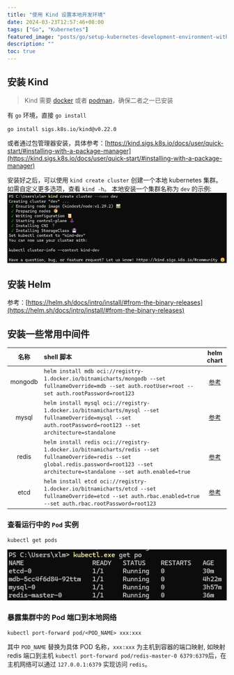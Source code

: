 ```yaml
---
title: "使用 Kind 设置本地开发环境"
date: 2024-03-23T12:57:46+08:00
tags: ["Go", "Kubernetes"]
featured_image: "posts/go/setup-kubernetes-development-environment-with-kind-and-helm/cover.png"
description: ""
toc: true
---
```


## 安装 Kind
> Kind 需要 [docker](https://docs.docker.com/engine/install/) 或者 [podman](https://podman.io/docs/installation)，确保二者之一已安装
 
有 `go` 环境，直接 `go install`
```shell
go install sigs.k8s.io/kind@v0.22.0
```
或者通过包管理器安装，具体参考：[https://kind.sigs.k8s.io/docs/user/quick-start/#installing-with-a-package-manager](https://kind.sigs.k8s.io/docs/user/quick-start/#installing-with-a-package-manager)

安装好之后，可以使用 `kind create cluster` 创建一个本地 kubernetes 集群。
如需自定义更多选项，查看 `kind -h`。
本地安装一个集群名称为 `dev` 的示例:
![create cluster "dev"](example.png)

## 安装 Helm
参考：[https://helm.sh/docs/intro/install/#from-the-binary-releases](https://helm.sh/docs/intro/install/#from-the-binary-releases)

## 安装一些常用中间件
|名称|shell 脚本|helm chart|
|:---:|:---|:---:|
|mongodb|```helm install mdb oci://registry-1.docker.io/bitnamicharts/mongodb --set fullnameOverride=mdb --set auth.rootUser=root --set auth.rootPassword=root123```|[参考](https://artifacthub.io/packages/helm/bitnami/mongodb)|
|mysql|```helm install mysql oci://registry-1.docker.io/bitnamicharts/mysql --set fullnameOverride=mysql --set auth.rootPassword=root123 --set architecture=standalone```|[参考](https://artifacthub.io/packages/helm/bitnami/mysql)|
|redis|```helm install redis oci://registry-1.docker.io/bitnamicharts/redis --set fullnameOverride=redis --set global.redis.password=root123 --set architecture=standalone --set auth.enabled=true```|[参考](https://artifacthub.io/packages/helm/bitnami/redis)|
|etcd|```helm install etcd oci://registry-1.docker.io/bitnamicharts/etcd --set fullnameOverride=etcd --set auth.rbac.enabled=true --set auth.rbac.rootPassword=root123```|[参考](https://artifacthub.io/packages/helm/bitnami/etcd)|

### 查看运行中的 `Pod` 实例
```shell
kubectl get pods
```
![example1](./example1.png)

### 暴露集群中的 Pod 端口到本地网络
```shell
kubectl port-forward pod/<POD_NAME> xxx:xxx
```
其中 `POD_NAME` 替换为具体 POD 名称，`xxx:xxx` 为主机到容器的端口映射, 如映射 redis 端口到主机 `kubectl port-forward pod/redis-master-0 6379:6379`后，在主机网络可以通过 `127.0.0.1:6379` 实现访问 `redis`。